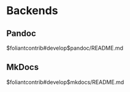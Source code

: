 # Backends

## Pandoc

<include sethead="3" nohead="true">
    $foliantcontrib#develop$pandoc/README.md
</include>


## MkDocs

<include sethead="3" nohead="true">
    $foliantcontrib#develop$mkdocs/README.md
</include>
